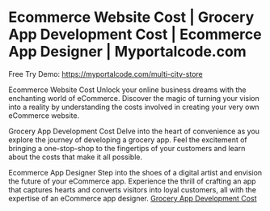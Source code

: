 # Ecommerce Website Cost | Grocery App Development Cost | Ecommerce App Designer | Myportalcode.com
Free Try Demo: https://myportalcode.com/multi-city-store

Ecommerce Website Cost
Unlock your online business dreams with the enchanting world of eCommerce. Discover the magic of turning your vision into a reality by understanding the costs involved in creating your very own eCommerce website.

Grocery App Development Cost
Delve into the heart of convenience as you explore the journey of developing a grocery app. Feel the excitement of bringing a one-stop-shop to the fingertips of your customers and learn about the costs that make it all possible.

Ecommerce App Designer
Step into the shoes of a digital artist and envision the future of your eCommerce app. Experience the thrill of crafting an app that captures hearts and converts visitors into loyal customers, all with the expertise of an eCommerce app designer.
<a href="https://myportalcode.com/multi-city-store">Grocery App Development Cost</a>
